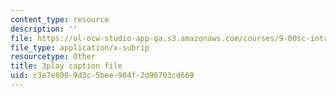 ```yaml
---
content_type: resource
description: ''
file: https://ol-ocw-studio-app-qa.s3.amazonaws.com/courses/9-00sc-introduction-to-psychology-fall-2011/c3e7e8089d3c5bee904f2d90703cd669_76O3rulk844.vtt
file_type: application/x-subrip
resourcetype: Other
title: 3play caption file
uid: c3e7e808-9d3c-5bee-904f-2d90703cd669
---
```

